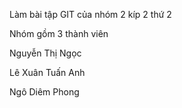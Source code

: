 Làm bài tập GIT của nhóm 2 kíp 2 thứ 2

Nhóm gồm 3 thành viên

Nguyễn Thị Ngọc

Lê Xuân Tuấn Anh
    
Ngô Diêm Phong
